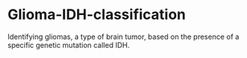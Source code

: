 # Glioma-IDH-classification
 Identifying gliomas, a type of brain tumor, based on the presence of a specific genetic mutation called IDH.
